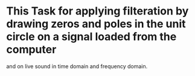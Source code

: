 # This Task for applying filteration by drawing zeros and poles in the unit circle on a signal loaded from the computer
  and on live sound in time domain and frequency domain.
